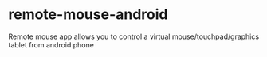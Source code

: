 #  remote-mouse-android
Remote mouse app allows you to control a virtual mouse/touchpad/graphics tablet from android phone
